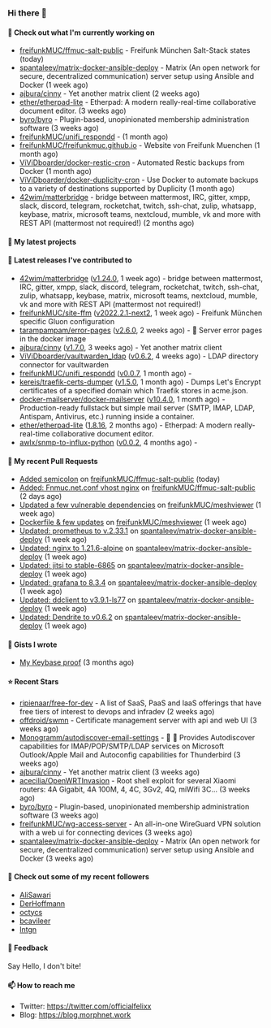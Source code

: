 ### Hi there 👋

#### 👷 Check out what I'm currently working on

- [freifunkMUC/ffmuc-salt-public](https://github.com/freifunkMUC/ffmuc-salt-public) - Freifunk München Salt-Stack states (today)
- [spantaleev/matrix-docker-ansible-deploy](https://github.com/spantaleev/matrix-docker-ansible-deploy) - Matrix (An open network for secure, decentralized communication) server setup using Ansible and Docker (1 week ago)
- [ajbura/cinny](https://github.com/ajbura/cinny) - Yet another matrix client (2 weeks ago)
- [ether/etherpad-lite](https://github.com/ether/etherpad-lite) - Etherpad: A modern really-real-time collaborative document editor. (3 weeks ago)
- [byro/byro](https://github.com/byro/byro) - Plugin-based, unopinionated membership administration software (3 weeks ago)
- [freifunkMUC/unifi_respondd](https://github.com/freifunkMUC/unifi_respondd) -  (1 month ago)
- [freifunkMUC/freifunkmuc.github.io](https://github.com/freifunkMUC/freifunkmuc.github.io) - Website von Freifunk Muenchen (1 month ago)
- [ViViDboarder/docker-restic-cron](https://github.com/ViViDboarder/docker-restic-cron) - Automated Restic backups from Docker (1 month ago)
- [ViViDboarder/docker-duplicity-cron](https://github.com/ViViDboarder/docker-duplicity-cron) - Use Docker to automate backups to a variety of destinations supported by Duplicity (1 month ago)
- [42wim/matterbridge](https://github.com/42wim/matterbridge) - bridge between mattermost, IRC, gitter, xmpp, slack, discord, telegram, rocketchat, twitch, ssh-chat, zulip, whatsapp, keybase, matrix, microsoft teams, nextcloud, mumble, vk and more with REST API (mattermost not required!) (2 months ago)

#### 🌱 My latest projects


#### 🔭 Latest releases I've contributed to

- [42wim/matterbridge](https://github.com/42wim/matterbridge) ([v1.24.0](https://github.com/42wim/matterbridge/releases/tag/v1.24.0), 1 week ago) - bridge between mattermost, IRC, gitter, xmpp, slack, discord, telegram, rocketchat, twitch, ssh-chat, zulip, whatsapp, keybase, matrix, microsoft teams, nextcloud, mumble, vk and more with REST API (mattermost not required!)
- [freifunkMUC/site-ffm](https://github.com/freifunkMUC/site-ffm) ([v2022.2.1-next2](https://github.com/freifunkMUC/site-ffm/releases/tag/v2022.2.1-next2), 1 week ago) - Freifunk München specific Gluon configuration
- [tarampampam/error-pages](https://github.com/tarampampam/error-pages) ([v2.6.0](https://github.com/tarampampam/error-pages/releases/tag/v2.6.0), 2 weeks ago) - :construction: Server error pages in the docker image
- [ajbura/cinny](https://github.com/ajbura/cinny) ([v1.7.0](https://github.com/ajbura/cinny/releases/tag/v1.7.0), 3 weeks ago) - Yet another matrix client
- [ViViDboarder/vaultwarden_ldap](https://github.com/ViViDboarder/vaultwarden_ldap) ([v0.6.2](https://github.com/ViViDboarder/vaultwarden_ldap/releases/tag/v0.6.2), 4 weeks ago) - LDAP directory connector for vaultwarden
- [freifunkMUC/unifi_respondd](https://github.com/freifunkMUC/unifi_respondd) ([v0.0.7](https://github.com/freifunkMUC/unifi_respondd/releases/tag/v0.0.7), 1 month ago) - 
- [kereis/traefik-certs-dumper](https://github.com/kereis/traefik-certs-dumper) ([v1.5.0](https://github.com/kereis/traefik-certs-dumper/releases/tag/v1.5.0), 1 month ago) - Dumps Let&#39;s Encrypt certificates of a specified domain which Traefik stores in acme.json.
- [docker-mailserver/docker-mailserver](https://github.com/docker-mailserver/docker-mailserver) ([v10.4.0](https://github.com/docker-mailserver/docker-mailserver/releases/tag/v10.4.0), 1 month ago) - Production-ready fullstack but simple mail server (SMTP, IMAP, LDAP, Antispam, Antivirus, etc.) running inside a container.
- [ether/etherpad-lite](https://github.com/ether/etherpad-lite) ([1.8.16](https://github.com/ether/etherpad-lite/releases/tag/1.8.16), 2 months ago) - Etherpad: A modern really-real-time collaborative document editor.
- [awlx/snmp-to-influx-python](https://github.com/awlx/snmp-to-influx-python) ([v0.0.2](https://github.com/awlx/snmp-to-influx-python/releases/tag/v0.0.2), 4 months ago) - 

#### 🔨 My recent Pull Requests

- [Added semicolon](https://github.com/freifunkMUC/ffmuc-salt-public/pull/83) on [freifunkMUC/ffmuc-salt-public](https://github.com/freifunkMUC/ffmuc-salt-public) (today)
- [Added: Fnmuc.net.conf vhost nginx](https://github.com/freifunkMUC/ffmuc-salt-public/pull/80) on [freifunkMUC/ffmuc-salt-public](https://github.com/freifunkMUC/ffmuc-salt-public) (2 days ago)
- [Updated a few vulnerable dependencies](https://github.com/freifunkMUC/meshviewer/pull/27) on [freifunkMUC/meshviewer](https://github.com/freifunkMUC/meshviewer) (1 week ago)
- [Dockerfile &amp; few updates](https://github.com/freifunkMUC/meshviewer/pull/25) on [freifunkMUC/meshviewer](https://github.com/freifunkMUC/meshviewer) (1 week ago)
- [Updated: prometheus to v.2.33.1](https://github.com/spantaleev/matrix-docker-ansible-deploy/pull/1604) on [spantaleev/matrix-docker-ansible-deploy](https://github.com/spantaleev/matrix-docker-ansible-deploy) (1 week ago)
- [Updated: nginx to 1.21.6-alpine](https://github.com/spantaleev/matrix-docker-ansible-deploy/pull/1603) on [spantaleev/matrix-docker-ansible-deploy](https://github.com/spantaleev/matrix-docker-ansible-deploy) (1 week ago)
- [Updated: jitsi to stable-6865](https://github.com/spantaleev/matrix-docker-ansible-deploy/pull/1602) on [spantaleev/matrix-docker-ansible-deploy](https://github.com/spantaleev/matrix-docker-ansible-deploy) (1 week ago)
- [Updated: grafana to 8.3.4](https://github.com/spantaleev/matrix-docker-ansible-deploy/pull/1601) on [spantaleev/matrix-docker-ansible-deploy](https://github.com/spantaleev/matrix-docker-ansible-deploy) (1 week ago)
- [Updated: ddclient to v3.9.1-ls77](https://github.com/spantaleev/matrix-docker-ansible-deploy/pull/1600) on [spantaleev/matrix-docker-ansible-deploy](https://github.com/spantaleev/matrix-docker-ansible-deploy) (1 week ago)
- [Updated: Dendrite to v0.6.2](https://github.com/spantaleev/matrix-docker-ansible-deploy/pull/1599) on [spantaleev/matrix-docker-ansible-deploy](https://github.com/spantaleev/matrix-docker-ansible-deploy) (1 week ago)

#### 📓 Gists I wrote

- [My Keybase proof](https://gist.github.com/69863960a08efeb03ad576ccaf93d880) (3 months ago)

#### ⭐ Recent Stars

- [ripienaar/free-for-dev](https://github.com/ripienaar/free-for-dev) - A list of SaaS, PaaS and IaaS offerings that have free tiers of interest to devops and infradev (2 weeks ago)
- [offdroid/swmn](https://github.com/offdroid/swmn) - Certificate management server with api and web UI (3 weeks ago)
- [Monogramm/autodiscover-email-settings](https://github.com/Monogramm/autodiscover-email-settings) - :whale: :wrench: Provides Autodiscover capabilities for IMAP/POP/SMTP/LDAP services on Microsoft Outlook/Apple Mail and Autoconfig capabilities for Thunderbird (3 weeks ago)
- [ajbura/cinny](https://github.com/ajbura/cinny) - Yet another matrix client (3 weeks ago)
- [acecilia/OpenWRTInvasion](https://github.com/acecilia/OpenWRTInvasion) - Root shell exploit for several Xiaomi routers: 4A Gigabit, 4A 100M, 4, 4C, 3Gv2, 4Q, miWifi 3C... (3 weeks ago)
- [byro/byro](https://github.com/byro/byro) - Plugin-based, unopinionated membership administration software (3 weeks ago)
- [freifunkMUC/wg-access-server](https://github.com/freifunkMUC/wg-access-server) - An all-in-one WireGuard VPN solution with a web ui for connecting devices (3 weeks ago)
- [spantaleev/matrix-docker-ansible-deploy](https://github.com/spantaleev/matrix-docker-ansible-deploy) - Matrix (An open network for secure, decentralized communication) server setup using Ansible and Docker (3 weeks ago)

#### 👯 Check out some of my recent followers

- [AliSawari](https://github.com/AliSawari)
- [DerHoffmann](https://github.com/DerHoffmann)
- [octycs](https://github.com/octycs)
- [bcavileer](https://github.com/bcavileer)
- [lntgn](https://github.com/lntgn)

#### 💬 Feedback

Say Hello, I don't bite!

#### 📫 How to reach me

- Twitter: https://twitter.com/officialfelixx
- Blog: https://blog.morphnet.work